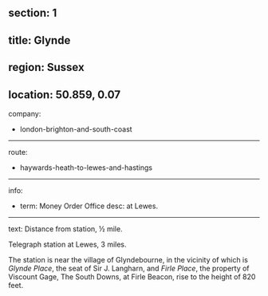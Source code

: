 section: 1
----
title: Glynde
----
region: Sussex
----
location: 50.859, 0.07
----
company:
- london-brighton-and-south-coast
----
route:
- haywards-heath-to-lewes-and-hastings
----
info:
- term: Money Order Office
  desc: at Lewes.
----
text: Distance from station, ½ mile.

Telegraph station at Lewes, 3 miles.

The station is near the village of Glyndebourne, in the vicinity of which is *Glynde Place*, the seat of Sir J. Langharn, and *Firle Place*, the property of Viscount Gage, The South Downs, at Firle Beacon, rise to the height of 820 feet.
